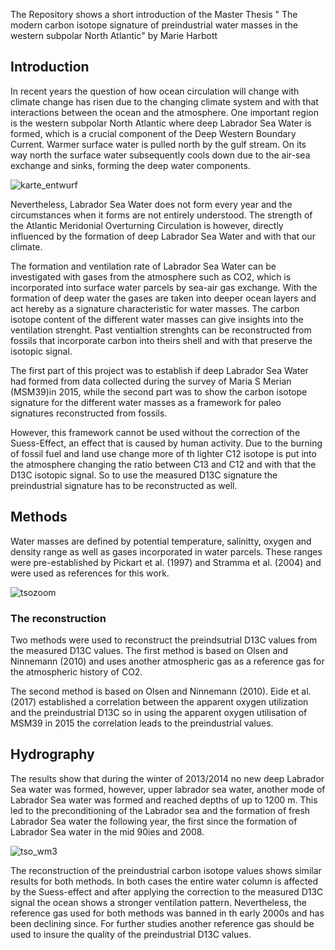 The Repository shows a short introduction of the Master Thesis " The modern carbon isotope signature of preindustrial water masses in the western subpolar North Atlantic" by Marie Harbott

## Introduction

In recent years the question of how ocean circulation will change with climate
change has risen due to the changing climate system and with that interactions
between the ocean and the atmosphere. One important region is the western subpolar North Atlantic where deep Labrador Sea Water is formed, which is a crucial component of the Deep Western Boundary Current. Warmer surface water is pulled north by the gulf stream. On its way north the surface water subsequently cools down due to the air-sea exchange and sinks, forming the deep water components. 


![karte_entwurf](https://user-images.githubusercontent.com/45688996/49657740-ad786680-fa40-11e8-9f82-47d3ab1c346e.png)



Nevertheless, Labrador Sea Water does not form every year and the circumstances when it forms are not
entirely understood. The strength of the Atlantic Meridonial Overturning Circulation is however, directly influenced by the formation of deep Labrador Sea Water and with that our climate.

The formation and ventilation rate of Labrador Sea Water can be investigated with gases from the atmosphere such as CO2, which is incorporated into surface water parcels by sea-air gas exchange. With the formation of deep water the gases are taken into deeper ocean layers and act hereby as a signature characteristic for water masses. The carbon isotope content of the different water masses can give insights into the ventilation strenght. Past ventialtion strenghts can be reconstructed from fossils that incorporate carbon into theirs shell and with that preserve the isotopic signal.

The first part of this project was to establish  if deep Labrador Sea Water had formed from data collected during the survey of Maria S Merian (MSM39)in 2015, while the second part was to show the carbon isotope signature for the different water masses as a framework for paleo signatures reconstructed from fossils.

However, this framework cannot be used without the correction of the Suess-Effect, an effect that is caused by human activity. Due to the burning of fossil fuel and land use change more of th lighter C12 isotope is put into the atmosphere changing the ratio between C13 and C12 and with that the D13C isotopic signal. So to use the measured D13C signature the preindustrial signature has to be reconstructed as well.

## Methods

Water masses are defined by potential temperature, salinitty, oxygen and density range as well as gases incorporated in water parcels. These ranges were pre-established by Pickart et al. (1997) and Stramma et al. (2004) and were used as references for this work. 

![tsozoom](https://user-images.githubusercontent.com/45688996/50000919-6e479980-ff9b-11e8-85a0-062a4a73de29.GIF)
 
### The reconstruction
Two methods were used to reconstruct the preindsutrial D13C values from the measured D13C values. The first method is based on Olsen and Ninnemann (2010) and uses another atmospheric gas as a reference gas for the atmospheric history of CO2.

The second method is based on Olsen and Ninnemann (2010). Eide et al. (2017) established a correlation between the apparent oxygen utilization and the preindustrial D13C so in using the apparent oxygen utilisation of MSM39 in 2015 the correlation leads to the preindustrial values.

## Hydrography

The results show that during the winter of 2013/2014 no new deep Labrador Sea water was formed, however, upper labrador sea water, another mode of Labrador Sea water was formed and reached depths of up to 1200 m. This led to the preconditioning of the Labrador sea and the formation of fresh Labrador Sea water the following year, the first since the formation of Labrador Sea water in the mid 90ies and 2008. 

![tso_wm3](https://user-images.githubusercontent.com/45688996/50001074-f9289400-ff9b-11e8-8271-4bdd395d77f3.png)

The reconstruction of the preindustrial carbon isotope values shows similar results for both methods. In both cases the entire water column is affected by the Suess-effect and after applying the correction to the measured D13C signal the ocean shows a stronger ventilation pattern. Nevertheless, the reference gas used for both methods was banned in th early 2000s and has been declining since. For further studies another reference gas should be used to insure the quality of the preindustrial D13C values. 
